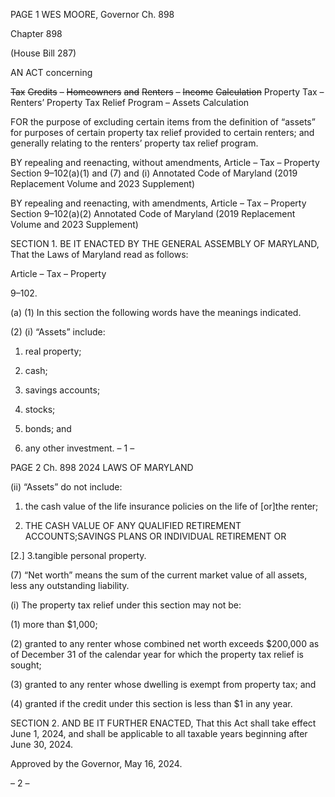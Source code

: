 PAGE 1
WES MOORE, Governor Ch. 898

Chapter 898

(House Bill 287)

AN ACT concerning

~~Tax~~ ~~Credits~~ ~~–~~ ~~Homeowners~~ ~~and~~ ~~Renters~~ ~~–~~ ~~Income~~ ~~Calculation~~
Property Tax – Renters’ Property Tax Relief Program – Assets Calculation

FOR the purpose of excluding certain items from the definition of “assets” for purposes of
certain property tax relief provided to certain renters; and generally relating to the
renters’ property tax relief program.

BY repealing and reenacting, without amendments,
Article – Tax – Property
Section 9–102(a)(1) and (7) and (i)
Annotated Code of Maryland
(2019 Replacement Volume and 2023 Supplement)

BY repealing and reenacting, with amendments,
Article – Tax – Property
Section 9–102(a)(2)
Annotated Code of Maryland
(2019 Replacement Volume and 2023 Supplement)

SECTION 1. BE IT ENACTED BY THE GENERAL ASSEMBLY OF MARYLAND,
That the Laws of Maryland read as follows:

Article – Tax – Property

9–102.

(a) (1) In this section the following words have the meanings indicated.

(2) (i) “Assets” include:

1. real property;

2. cash;

3. savings accounts;

4. stocks;

5. bonds; and

6. any other investment.
– 1 –

PAGE 2
Ch. 898 2024 LAWS OF MARYLAND

(ii) “Assets” do not include:

1. the cash value of the life insurance policies on the life of
[or]the renter;

2. THE CASH VALUE OF ANY QUALIFIED RETIREMENT
ACCOUNTS;SAVINGS PLANS OR INDIVIDUAL RETIREMENT OR

[2.] 3.tangible personal property.

(7) “Net worth” means the sum of the current market value of all assets,
less any outstanding liability.

(i) The property tax relief under this section may not be:

(1) more than $1,000;

(2) granted to any renter whose combined net worth exceeds $200,000 as
of December 31 of the calendar year for which the property tax relief is sought;

(3) granted to any renter whose dwelling is exempt from property tax; and

(4) granted if the credit under this section is less than $1 in any year.

SECTION 2. AND BE IT FURTHER ENACTED, That this Act shall take effect June
1, 2024, and shall be applicable to all taxable years beginning after June 30, 2024.

Approved by the Governor, May 16, 2024.

– 2 –